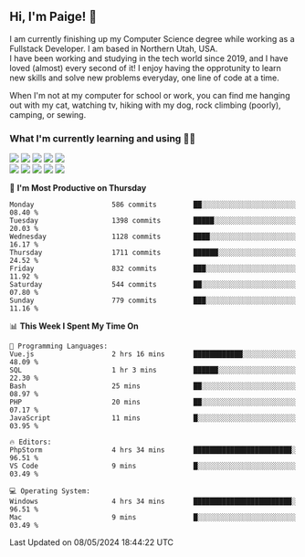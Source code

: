 ## Hi, I'm Paige! :vulcan_salute:

I am currently finishing up my Computer Science degree while working as a Fullstack Developer. I am based in Northern Utah, USA. \
I have been working and studying in the tech world since 2019, and I have loved (almost) every second of it! I enjoy having the opprotunity to learn new skills and solve new problems everyday, one line of code at a time.  

When I'm not at my computer for school or work, you can find me hanging out with my cat, watching tv, hiking with my dog, rock climbing (poorly), camping, or sewing.  

### What I'm currently learning and using :woman_technologist:
![](https://img.shields.io/badge/Laravel-FF2D20?style=for-the-badge&logo=laravel&logoColor=white) 
![](https://img.shields.io/badge/PHP-777BB4?style=for-the-badge&logo=php&logoColor=white)
![](https://img.shields.io/badge/Vue.js-35495E?style=for-the-badge&logo=vuedotjs&logoColor=4FC08D) 
![](https://img.shields.io/badge/MySQL-005C84?style=for-the-badge&logo=mysql&logoColor=white) 
![](https://img.shields.io/badge/Tailwind_CSS-38B2AC?style=for-the-badge&logo=tailwind-css&logoColor=white) \
![](https://img.shields.io/badge/Python-FFD43B?style=for-the-badge&logo=python&logoColor=blue)
![](https://img.shields.io/badge/Django-092E20?style=for-the-badge&logo=django&logoColor=green)
![](https://img.shields.io/badge/Kotlin-0095D5?&style=for-the-badge&logo=kotlin&logoColor=white)
![](https://img.shields.io/badge/Java-ED8B00?style=for-the-badge&logo=java&logoColor=white)
![](https://img.shields.io/badge/Haskell-5D4F85?style=for-the-badge&logo=haskell&logoColor=white) 

<!--START_SECTION:waka-->
📅 **I'm Most Productive on Thursday** 

```text
Monday                   586 commits         ██░░░░░░░░░░░░░░░░░░░░░░░   08.40 % 
Tuesday                  1398 commits        █████░░░░░░░░░░░░░░░░░░░░   20.03 % 
Wednesday                1128 commits        ████░░░░░░░░░░░░░░░░░░░░░   16.17 % 
Thursday                 1711 commits        ██████░░░░░░░░░░░░░░░░░░░   24.52 % 
Friday                   832 commits         ███░░░░░░░░░░░░░░░░░░░░░░   11.92 % 
Saturday                 544 commits         ██░░░░░░░░░░░░░░░░░░░░░░░   07.80 % 
Sunday                   779 commits         ███░░░░░░░░░░░░░░░░░░░░░░   11.16 % 
```


📊 **This Week I Spent My Time On** 

```text
💬 Programming Languages: 
Vue.js                   2 hrs 16 mins       ████████████░░░░░░░░░░░░░   48.09 % 
SQL                      1 hr 3 mins         ██████░░░░░░░░░░░░░░░░░░░   22.30 % 
Bash                     25 mins             ██░░░░░░░░░░░░░░░░░░░░░░░   08.97 % 
PHP                      20 mins             ██░░░░░░░░░░░░░░░░░░░░░░░   07.17 % 
JavaScript               11 mins             █░░░░░░░░░░░░░░░░░░░░░░░░   03.95 % 

🔥 Editors: 
PhpStorm                 4 hrs 34 mins       ████████████████████████░   96.51 % 
VS Code                  9 mins              █░░░░░░░░░░░░░░░░░░░░░░░░   03.49 % 

💻 Operating System: 
Windows                  4 hrs 34 mins       ████████████████████████░   96.51 % 
Mac                      9 mins              █░░░░░░░░░░░░░░░░░░░░░░░░   03.49 % 
```


 Last Updated on 08/05/2024 18:44:22 UTC
<!--END_SECTION:waka-->
